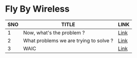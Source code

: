 # Fly By Wireless



|  SNO | TITLE  |  LINK |
|---|---|---|
| 1  | Now, what's the problem ?  | [Link](./docs/problem.md)  |
| 2  | What problems we are trying to solve ?  | [Link](./docs/problemList.md)  |
| 3  |  WAIC | [Link](./docs/waic.md)  |